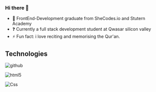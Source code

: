 ### Hi there 👋

 - 👯 FrontEnd-Development graduate from SheCodes.io and Stutern Academy
 - ❓ Currently a full stack development student at Qwasar silicon valley 
 - ⚡ Fun fact: i love reciting and memorising the Qur'an.

## Technologies

![github](https://img.shields.io/badge/GitHub-000000?style=for-the-badge&logo=GitHub&logoColor=white)

![html5](https://img.shields.io/badge/html5-red?style=for-the-badge&logo=html5&logoColor=white)

![Css](https://img.shields.io/badge/css-red?style=for-the-badge&logo=html5&logoColor=white)
